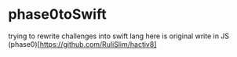 # phase0toSwift
trying to rewrite challenges into swift lang
here is original write in JS (phase0)[https://github.com/RuliSlim/hactiv8]
